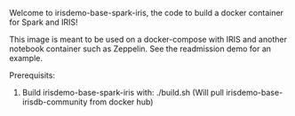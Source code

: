 Welcome to irisdemo-base-spark-iris, the code to build a docker container for Spark and IRIS!

This image is meant to be used on a docker-compose with IRIS and another notebook container such as Zeppelin. See the readmission demo for an example.

Prerequisits:
 1) Build irisdemo-base-spark-iris with: ./build.sh
 (Will pull irisdemo-base-irisdb-community from docker hub)
